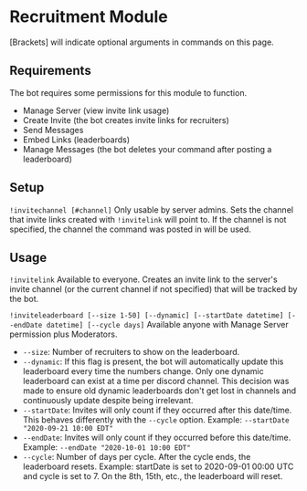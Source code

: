 # Recruitment Module
[Brackets] will indicate optional arguments in commands on this page.

## Requirements
The bot requires some permissions for this module to function.
- Manage Server (view invite link usage)
- Create Invite (the bot creates invite links for recruiters)
- Send Messages
- Embed Links (leaderboards)
- Manage Messages (the bot deletes your command after posting a leaderboard)

## Setup
`!invitechannel [#channel]`
Only usable by server admins. Sets the channel that invite links created with `!invitelink` will point to.
If the channel is not specified, the channel the command was posted in will be used.

## Usage

`!invitelink`
Available to everyone. Creates an invite link to the server's invite channel (or the current channel if not specified) that will be tracked by the bot.

`!inviteleaderboard [--size 1-50] [--dynamic] [--startDate datetime] [--endDate datetime] [--cycle days]`
Available anyone with Manage Server permission plus Moderators.
- `--size`: Number of recruiters to show on the leaderboard.
- `--dynamic`: If this flag is present, the bot will automatically update this leaderboard every time the numbers change. Only one dynamic leaderboard can exist at a time per discord channel. This decision was made to ensure old dynamic leaderboards don't get lost in channels and continuously update despite being irrelevant.
- `--startDate`: Invites will only count if they occurred after this date/time. This behaves differently with the `--cycle` option. Example: `--startDate "2020-09-21 10:00 EDT"`
- `--endDate`: Invites will only count if they occurred before this date/time. Example: `--endDate "2020-10-01 10:00 EDT"`
- `--cycle`: Number of days per cycle. After the cycle ends, the leaderboard resets. Example: startDate is set to 2020-09-01 00:00 UTC and cycle is set to 7. On the 8th, 15th, etc., the leaderboard will reset.
